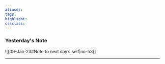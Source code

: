 ```yaml
---
aliases:  
tags:
highlight:  
cssclass:
---
```


### Yesterday's Note
 ![[09-Jan-23#Note to next day’s self|no-h3]]

--- 
